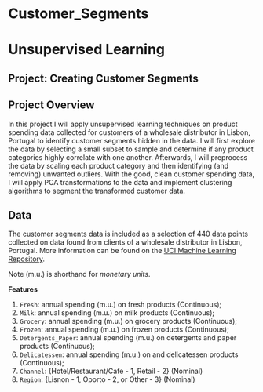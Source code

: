 # Customer_Segments
# Unsupervised Learning
## Project: Creating Customer Segments

## Project Overview
In this project I will apply unsupervised learning techniques on product spending data collected for customers of a wholesale distributor 
in Lisbon, Portugal to identify customer segments hidden in the data. I will first explore the data by selecting a small subset to sample 
and determine if any product categories highly correlate with one another. Afterwards, I will preprocess the data by scaling each product 
category and then identifying (and removing) unwanted outliers. With the good, clean customer spending data, I will apply PCA transformations
to the data and implement clustering algorithms to segment the transformed customer data.


## Data

The customer segments data is included as a selection of 440 data points collected on data found from clients of a wholesale distributor 
in Lisbon, Portugal. More information can be found on the 
[UCI Machine Learning Repository](https://archive.ics.uci.edu/ml/datasets/Wholesale+customers).

Note (m.u.) is shorthand for *monetary units*.

**Features**
1) `Fresh`: annual spending (m.u.) on fresh products (Continuous); 
2) `Milk`: annual spending (m.u.) on milk products (Continuous); 
3) `Grocery`: annual spending (m.u.) on grocery products (Continuous); 
4) `Frozen`: annual spending (m.u.) on frozen products (Continuous);
5) `Detergents_Paper`: annual spending (m.u.) on detergents and paper products (Continuous);
6) `Delicatessen`: annual spending (m.u.) on and delicatessen products (Continuous); 
7) `Channel`: {Hotel/Restaurant/Cafe - 1, Retail - 2} (Nominal)
8) `Region`: {Lisnon - 1, Oporto - 2, or Other - 3} (Nominal) 

